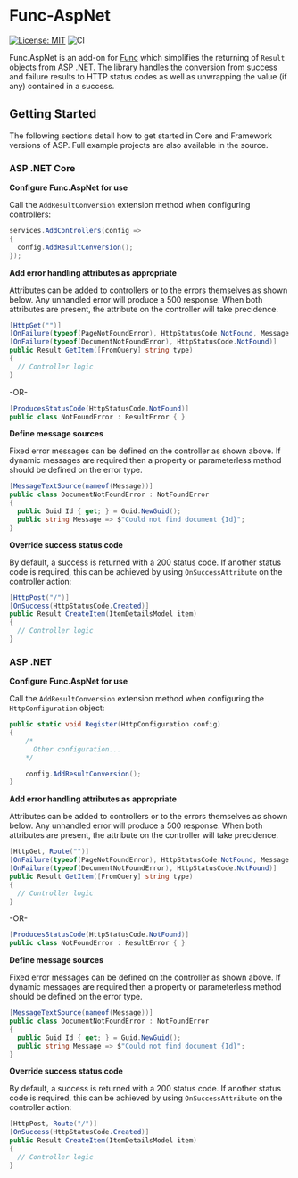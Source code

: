# Func-AspNet

[![License: MIT](https://img.shields.io/badge/License-MIT-yellow.svg)](https://github.com/awsxdr/func-aspnetcore/blob/master/LICENSE)
![CI](https://github.com/awsxdr/func-aspnetcore/workflows/CI/badge.svg)

Func.AspNet is an add-on for [Func](https://github.com/awsxdr/func) which simplifies the returning of `Result` objects from ASP .NET. The library handles the conversion from success and failure results to HTTP status codes as well as unwrapping the value (if any) contained in a success.

##  Getting Started

The following sections detail how to get started in Core and Framework versions of ASP. Full example projects are also available in the source.

### ASP .NET Core

**Configure Func.AspNet for use**

Call the `AddResultConversion` extension method when configuring controllers:
```csharp
services.AddControllers(config =>
{
  config.AddResultConversion();
});
```

**Add error handling attributes as appropriate**

Attributes can be added to controllers or to the errors themselves as shown below. Any unhandled error will produce a 500 response. When both attributes are present, the attribute on the controller will take precidence.
```csharp
[HttpGet("")]
[OnFailure(typeof(PageNotFoundError), HttpStatusCode.NotFound, Message = "Page not found")]
[OnFailure(typeof(DocumentNotFoundError), HttpStatusCode.NotFound)]
public Result GetItem([FromQuery] string type)
{
  // Controller logic
}
```
-OR-
```csharp
[ProducesStatusCode(HttpStatusCode.NotFound)]
public class NotFoundError : ResultError { }
```

**Define message sources**

Fixed error messages can be defined on the controller as shown above. If dynamic messages are required then a property or parameterless method should be defined on the error type.
```csharp
[MessageTextSource(nameof(Message))]
public class DocumentNotFoundError : NotFoundError
{
  public Guid Id { get; } = Guid.NewGuid();
  public string Message => $"Could not find document {Id}";
}
```

**Override success status code**

By default, a success is returned with a 200 status code. If another status code is required, this can be achieved by using `OnSuccessAttribute` on the controller action:
```csharp
[HttpPost("/")]
[OnSuccess(HttpStatusCode.Created)]
public Result CreateItem(ItemDetailsModel item)
{
  // Controller logic
}
```

### ASP .NET


**Configure Func.AspNet for use**

Call the `AddResultConversion` extension method when configuring the `HttpConfiguration` object:
```csharp
public static void Register(HttpConfiguration config)
{
    /*
      Other configuration...
    */

    config.AddResultConversion();
}
```

**Add error handling attributes as appropriate**

Attributes can be added to controllers or to the errors themselves as shown below. Any unhandled error will produce a 500 response. When both attributes are present, the attribute on the controller will take precidence.
```csharp
[HttpGet, Route("")]
[OnFailure(typeof(PageNotFoundError), HttpStatusCode.NotFound, Message = "Page not found")]
[OnFailure(typeof(DocumentNotFoundError), HttpStatusCode.NotFound)]
public Result GetItem([FromQuery] string type)
{
  // Controller logic
}
```
-OR-
```csharp
[ProducesStatusCode(HttpStatusCode.NotFound)]
public class NotFoundError : ResultError { }
```

**Define message sources**

Fixed error messages can be defined on the controller as shown above. If dynamic messages are required then a property or parameterless method should be defined on the error type.
```csharp
[MessageTextSource(nameof(Message))]
public class DocumentNotFoundError : NotFoundError
{
  public Guid Id { get; } = Guid.NewGuid();
  public string Message => $"Could not find document {Id}";
}
```

**Override success status code**

By default, a success is returned with a 200 status code. If another status code is required, this can be achieved by using `OnSuccessAttribute` on the controller action:
```csharp
[HttpPost, Route("/")]
[OnSuccess(HttpStatusCode.Created)]
public Result CreateItem(ItemDetailsModel item)
{
  // Controller logic
}
```
